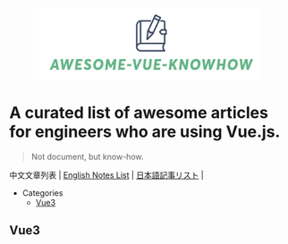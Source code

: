 <p align="center">
<img src="awesome-vue-knowhow.png"  width="400"/ />
</p>

# A curated list of awesome articles for engineers who are using Vue.js.
> Not document, but know-how.

中文文章列表 | [English Notes List](./README.md) | [日本語記事リスト](./README.jp.md) |

- Categories
  - [Vue3](#Vue3)


## Vue3

  
